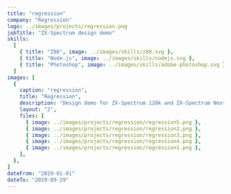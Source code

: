 ```yaml
---
title: "regression"
company: "Regression"
logo: ../images/projects/regression.png
jobTitle: "ZX-Spectrum design demo"
skills:
  [
    { title: "Z80", image: ../images/skills/z80.svg },
    { title: "Node.js", image: ../images/skills/nodejs.svg },
    { title: "Photoshop", image: ../images/skills/adobe-photoshop.svg },
  ]
images: [
  {
    caption: "regression",
    title: "Regression",
    description: "Design demo for ZX-Spectrum 128k and ZX-Spectrum Next",
    layout: "2",
    files: [
      { image: ../images/projects/regression/regression5.png },
      { image: ../images/projects/regression/regression2.png },
      { image: ../images/projects/regression/regression3.png },
      { image: ../images/projects/regression/regression4.png },
      { image: ../images/projects/regression/regression1.png },
    ],
  },
]
dateFrom: "2019-01-01"
dateTo: "2019-09-29"
---
```

